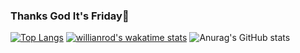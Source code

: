 ### Thanks God It's Friday🤩
[![Top Langs](https://github-readme-stats.vercel.app/api/top-langs/?username=otampy3184&layout=compact)](https://github.com/anuraghazra/github-readme-stats)
[![willianrod's wakatime stats](https://github-readme-stats.vercel.app/api/wakatime?username=otampy3184)](https://github.com/anuraghazra/github-readme-stats)
![Anurag's GitHub stats](https://github-readme-stats.vercel.app/api?username=otampy3184&show_icons=true)
